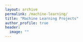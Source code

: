 ```yaml
---
layout: archive
permalink: /machine-learning/
title: "Machine Learning Projects"
author_profile: true
header:
  image: ""
---
```


